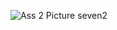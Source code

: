 ![Ass 2 Picture seven2](https://github.com/user-attachments/assets/c61e9332-2d1e-4c9e-811d-3ae1ff37fb05)
